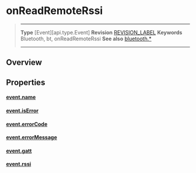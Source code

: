 # onReadRemoteRssi

> --------------------- ------------------------------------------------------------------------------------------
> __Type__              [Event][api.type.Event]
> __Revision__          [REVISION_LABEL](REVISION_URL)
> __Keywords__          Bluetooth, bt, onReadRemoteRssi
> __See also__          [bluetooth.*](/plugin.bluetooth.md)
> --------------------- ------------------------------------------------------------------------------------------

## Overview

## Properties

#### [event.name](/plugin.bluetooth.type.Gatt.event.onReadRemoteRssi.name.md)

#### [event.isError](/plugin.bluetooth.type.Gatt.event.onReadRemoteRssi.isError.md)

#### [event.errorCode](/plugin.bluetooth.type.Gatt.event.onReadRemoteRssi.errorCode.md)

#### [event.errorMessage](/plugin.bluetooth.type.Gatt.event.onReadRemoteRssi.errorMessage.md)

#### [event.gatt](/plugin.bluetooth.type.Gatt.event.onReadRemoteRssi.gatt.md)

#### [event.rssi](/plugin.bluetooth.type.Gatt.event.onReadRemoteRssi.rssi.md)